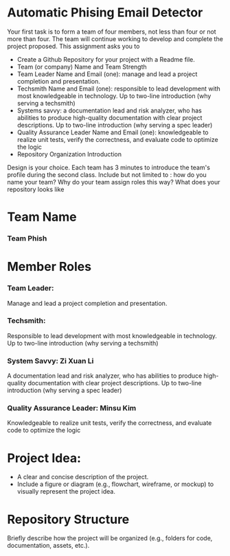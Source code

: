 # Automatic Phising Email Detector

Your first task is to form a team of four members, not less than four or not more than four. The team will continue working to develop and complete the project proposed.
This assignment asks you to
- Create a Github Repository for your project with a Readme file.
- Team (or company) Name and Team Strength
- Team Leader Name and Email (one): manage and lead a project completion and presentation.
- Techsmith Name and Email (one): responsible to lead development with most knowledgeable in technology. Up to two-line introduction (why serving a techsmith)
- Systems savvy: a documentation lead and risk analyzer, who has abilities to produce high-quality documentation with clear project descriptions. Up to two-line introduction (why serving a spec leader)
- Quality Assurance Leader Name and Email (one): knowledgeable to realize unit tests, verify the correctness, and evaluate code to optimize the logic
- Repository Organization Introduction

Design is your choice. Each team has 3 minutes to introduce the team's profile during the second class.
Include but not limited to : how do you name your team? Why do your team assign roles this way? What does your repository looks like

# Team Name
### Team Phish

# Member Roles
### Team Leader:
  Manage and lead a project completion and presentation.
### Techsmith:
  Responsible to lead development with most knowledgeable in technology. Up to two-line introduction (why serving a techsmith)
### System Savvy: Zi Xuan Li
  A documentation lead and risk analyzer, who has abilities to produce high-quality documentation with clear project descriptions. Up to two-line introduction (why serving a spec leader)
### Quality Assurance Leader: Minsu Kim
  Knowledgeable to realize unit tests, verify the correctness, and evaluate code to optimize the logic
# Project Idea:
- A clear and concise description of the project.
- Include a figure or diagram (e.g., flowchart, wireframe, or mockup) to visually represent the project idea.

# Repository Structure

Briefly describe how the project will be organized (e.g., folders for code, documentation, assets, etc.).
